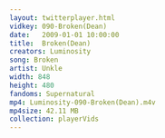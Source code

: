 ```yaml
---
layout: twitterplayer.html
vidkey: 090-Broken(Dean)
date:   2009-01-01 10:00:00
title:  Broken(Dean)
creators: Luminosity
song: Broken
artist: Unkle
width: 848
height: 480
fandoms: Supernatural
mp4: Luminosity-090-Broken(Dean).m4v
mp4size: 42.11 MB
collection: playerVids
---
```


  <div>
  
  </div>
  